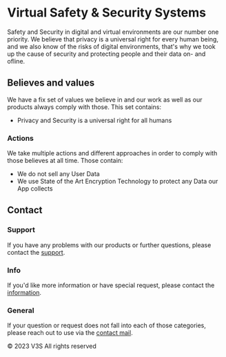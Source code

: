 # Virtual Safety & Security Systems

Safety and Security in digital and virtual environments are our number one priority. We believe that privacy is a universal right for every human being, and we also know of the risks of digital environments, that's why we took up the cause of security and protecting people and their data on- and ofline.


## Believes and values

We have a fix set of values we believe in and our work as well as our products always comply with those.
This set contains:

- Privacy and Security is a universal right for all humans


### Actions

We take multiple actions and different approaches in order to comply with those believes at all time.
Those contain:

- We do not sell any User Data
- We use State of the Art Encryption Technology to protect any Data our App collects


## Contact

### Support

If you have any problems with our products or further questions, please contact the [support](mailto:support@v3s.tech).


### Info

If you'd like more information or have special request, please contact the [information](mailto:info@v3s.tech).


### General

If your question or request does not fall into each of those categories, please reach out to use via the [contact mail](mailto:contact@v3s.tech).

© 2023 V3S
All rights reserved
